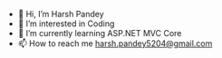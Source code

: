 - 👋 Hi, I’m Harsh Pandey
- 👀 I’m interested in Coding
- 🌱 I’m currently learning ASP.NET MVC Core
- 📫 How to reach me harsh.pandey5204@gmail.com

<!---
HarshPandey100/HarshPandey100 is a ✨ special ✨ repository because its `README.md` (this file) appears on your GitHub profile.
You can click the Preview link to take a look at your changes.
--->
